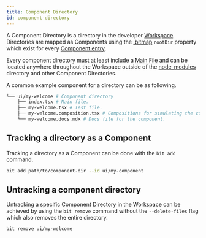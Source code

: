 ```yaml
---
title: Component Directory
id: component-directory
---
```


A Component Directory is a directory in the developer [Workspace](/workspace/overview). Directories are mapped as Components using the [.bitmap](/workspace/bitmap) `rootDir` property which exist for every [Component entry](/workspace/bitmap#component-entry).

Every component directory must at least include a [Main File](/components/main-file) and can be located anywhere throughout the Workspace outside of the [node_modules](/workspace/node-modules) directory and other Component Directories.

A common example component for a directory can be as following.

```bash
└── ui/my-welcome # Component directory
    ├── index.tsx # Main file.
    ├── my-welcome.tsx # Test file.
    ├── my-welcome.composition.tsx # Compositions for simulating the component in different states. 
    └── my-welcome.docs.mdx # Docs file for the component.
```

## Tracking a directory as a Component
Tracking a directory as a Component can be done with the `bit add` command.

```bash
bit add path/to/component-dir --id ui/my-component
```

## Untracking a component directory
Untracking a specific Component Directory in the Workspace can be achieved by using the `bit remove` command without the `--delete-files` flag which also removes the entire directory.

```bash
bit remove ui/my-welcome
```

